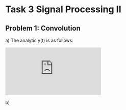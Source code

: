 # Task 3 Signal Processing II  

## Problem 1: Convolution  

a) The analytic y(t) is as follows:  

![](https://latex.codecogs.com/gif.latex?y%28t%29%20%3D%20%5Cbegin%7BBmatrix%7D%2015%20%26%20%5Cleft%20%7C%20t%20%5Cright%20%7C%3C3%5C%5C%200%20%26%20otherwise%20%5Cend%7BBmatrix%7D)  

b) 
